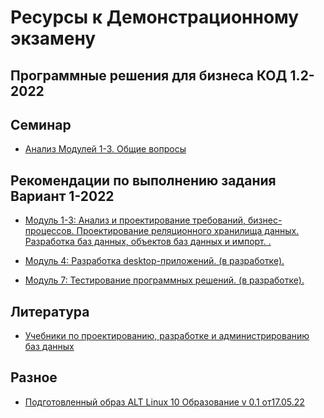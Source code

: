 # Ресурсы к Демонстрационному экзамену



## Программные решения для бизнеса КОД 1.2-2022

## Семинар

* [Анализ Модулей 1-3. Общие вопросы](training_days/Training_day_1.pdf)

## Рекомендации по выполнению задания **Вариант 1-2022**

* [
Модуль 1-3: Анализ и проектирование требований, бизнес-процессов. Проектирование реляционного хранилища данных. Разработка баз данных, объектов баз данных и импорт.
.](Moduls/Module1-2-3.pdf)

* [Модуль 4: Разработка desktop-приложений. (в разработке).]()

* [Модуль 7: Тестирование программных решений. (в разработке).]()


## Литература

* [Учебники по проектированию, разработке и администрированию баз данных](https://disk.yandex.ru/d/87fK03XoIntj3Q)




## Разное

* [Подготовленный образ ALT Linux 10 Образование v 0.1 от17.05.22](https://disk.yandex.ru/d/ROqhnEvYL9OdXg)
